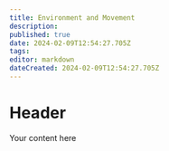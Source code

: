 ```yaml
---
title: Environment and Movement
description: 
published: true
date: 2024-02-09T12:54:27.705Z
tags: 
editor: markdown
dateCreated: 2024-02-09T12:54:27.705Z
---
```


# Header
Your content here